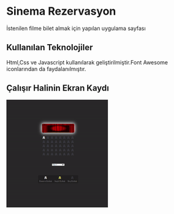 <h1> Sinema Rezervasyon </h1>

İstenilen filme bilet almak için yapılan uygulama sayfası

<h2> Kullanılan Teknolojiler </h2>

Html,Css ve Javascript kullanılarak geliştirilmiştir.Font Awesome iconlarından da faydalanılmıştır.

<h2> Çalışır Halinin Ekran Kaydı </h2>

![](sinemaRezervasyon.gif)

